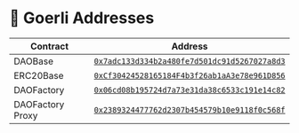 # 📜 Goerli Addresses
| Contract | Address |
| --- | --- |
DAOBase |  [`0x7adc133d334b2a480fe7d501dc91d5267027a8d3`](https://goerli.etherscan.io/address/0x7adc133d334b2a480fe7d501dc91d5267027a8d3)
ERC20Base |  [`0xCf30424528165184F4b3f26ab1aA3e78e961D856`](https://goerli.etherscan.io/address/0xCf30424528165184F4b3f26ab1aA3e78e961D856)
DAOFactory |  [`0x06cd08b195724d7a73e31da38c6533c191e14c82`](https://goerli.etherscan.io/address/0x06cd08b195724d7a73e31da38c6533c191e14c82)
DAOFactory Proxy |  [`0x2389324477762d2307b454579b10e9118f0c568f`](https://goerli.etherscan.io/address/0x2389324477762d2307b454579b10e9118f0c568f)
